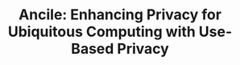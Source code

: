 ---
title: "Ancile: Enhancing Privacy for Ubiquitous Computing with Use-Based Privacy"
conference_name: "WPES"
conference_link: "https://crises-deim.urv.cat/wpes2019/"
paper_link: "pdf/ancile.pdf"
year: 2019
draft: True
authors: "Eugene Bagdasaryan, Griffin Berlstein, Jason Waterman, Eleanor Birrell, Nate Foster, Fred B. Schneider, Deborah Estrin"
---